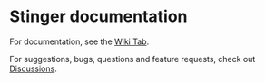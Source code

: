 # Stinger documentation

For documentation, see the [Wiki Tab](https://github.com/bastian2001/Stinger-Docs/wiki).

For suggestions, bugs, questions and feature requests, check out [Discussions](https://github.com/bastian2001/Stinger-Docs/discussions).
